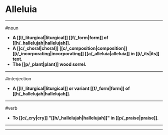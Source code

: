 # Alleluia
---
#noun
- **A [[l/_liturgical|liturgical]] [[f/_form|form]] of [[h/_hallelujah|hallelujah]].**
- **A [[c/_choral|choral]] [[c/_composition|composition]] [[i/_incorporating|incorporating]] [[a/_alleluia|alleluia]] in [[i/_its|its]] text.**
- **The [[p/_plant|plant]] wood sorrel.**
---
#interjection
- **A [[l/_liturgical|liturgical]] or variant [[f/_form|form]] of [[h/_hallelujah|hallelujah]].**
---
#verb
- **To [[c/_cry|cry]] "[[h/_hallelujah|hallelujah]]" in [[p/_praise|praise]].**
---
---
